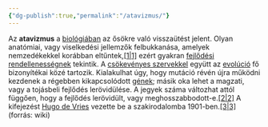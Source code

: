 ```yaml
---
{"dg-publish":true,"permalink":"/atavizmus/"}
---
```


Az **atavizmus** a [biológiában](https://hu.m.wikipedia.org/wiki/Biol%C3%B3gia "Biológia") az ősökre való visszaütést jelent. Olyan anatómiai, vagy viselkedési jellemzők felbukkanása, amelyek nemzedékekkel korábban eltűntek,[[1\|1]](https://hu.m.wikipedia.org/wiki/Atavizmus#cite_note-talkorigins-1) ezért gyakran [fejlődési rendellenességnek](https://hu.m.wikipedia.org/wiki/Fejl%C5%91d%C3%A9si_rendelleness%C3%A9g "Fejlődési rendellenesség") tekintik. A [csökevényes szervekkel](https://hu.m.wikipedia.org/w/index.php?title=Cs%C3%B6kev%C3%A9nyes_szerv&action=edit&redlink=1 "Csökevényes szerv (a lap nem létezik)") együtt az [evolúció](https://hu.m.wikipedia.org/wiki/Evol%C3%BAci%C3%B3 "Evolúció") fő bizonyítékai közé tartozik. Kialakulhat úgy, hogy mutáció révén újra működni kezdenek a régebben kikapcsolódott [gének](https://hu.m.wikipedia.org/wiki/G%C3%A9n "Gén"); másik oka lehet a magzati, vagy a tojásbeli fejlődés lerövidülése. A jegyek száma változhat attól függően, hogy a fejlődés lerövidült, vagy meghosszabbodott-e.[[2\|2]](https://hu.m.wikipedia.org/wiki/Atavizmus#cite_note-2) A kifejezést [Hugo de Vries](https://hu.m.wikipedia.org/wiki/Hugo_de_Vries "Hugo de Vries") vezette be a szakirodalomba 1901-ben.[[3\|3]](https://hu.m.wikipedia.org/wiki/Atavizmus#cite_note-LEHMANN-3) (forrás: wiki)